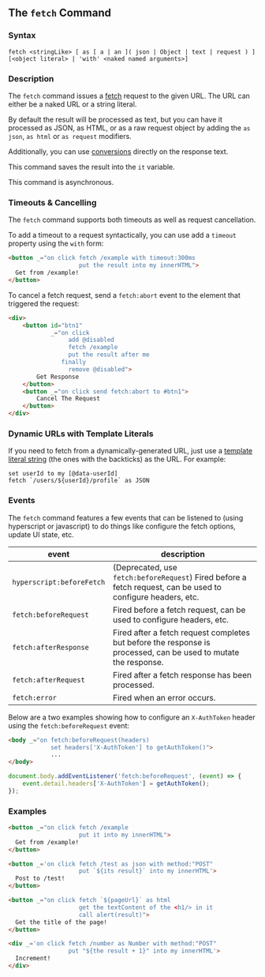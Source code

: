 
## The `fetch` Command

### Syntax

```ebnf
fetch <stringLike> [ as [ a | an ]( json | Object | text | request ) ] [<object literal> | 'with' <naked named arguments>]
```

### Description

The `fetch` command issues a [fetch](https://developer.mozilla.org/en-US/docs/Web/API/Fetch_API/Using_Fetch) request to the
given URL. The URL can either be a naked URL or a string literal.

By default the result will be processed as text, but you can have it processed
as JSON, as HTML, or as a raw request object by adding the `as json`, `as html`
or `as request` modifiers.

Additionally, you can use [conversions](/expressions/as) directly on the
response text.

This command saves the result into the `it` variable.

This command is asynchronous.

### Timeouts & Cancelling

The `fetch` command supports both timeouts as well as request cancellation.

To add a timeout to a request syntactically, you can use add a `timeout` property using the `with` form:

```html
<button _="on click fetch /example with timeout:300ms
                    put the result into my innerHTML">
  Get from /example!
</button>
```

To cancel a fetch request, send a `fetch:abort` event to the element that triggered the request:

```html
<div>
    <button id="btn1"
            _="on click
                 add @disabled
                 fetch /example
                 put the result after me
               finally
                 remove @disabled">
        Get Response
    </button>
    <button _="on click send fetch:abort to #btn1">
        Cancel The Request
    </button>
</div>
```

### Dynamic URLs with Template Literals

If you need to fetch from a dynamically-generated URL, just use a [template literal string](/expressions/string/) (the ones with the backticks) as the URL.  For example:

```hyperscript
set userId to my [@data-userId]
fetch `/users/${userId}/profile` as JSON
```

### Events

The `fetch` command features a few events that can be listened to (using hyperscript or javascript) to do things
like configure the fetch options, update UI state, etc.

|  event | description
|-------|-------------
|`hyperscript:beforeFetch`| (Deprecated, use `fetch:beforeRequest`) Fired before a fetch request, can be used to configure headers, etc.
|`fetch:beforeRequest`| Fired before a fetch request, can be used to configure headers, etc.
|`fetch:afterResponse`| Fired after a fetch request completes but before the response is processed, can be used to mutate the response.
|`fetch:afterRequest`| Fired after a fetch response has been processed.
|`fetch:error`| Fired when an error occurs.

Below are a two examples showing how to configure an `X-AuthToken` header using the `fetch:beforeRequest` event:

```html
<body _="on fetch:beforeRequest(headers)
            set headers['X-AuthToken'] to getAuthToken()">
            ...
</body>
```

```javascript
document.body.addEventListener('fetch:beforeRequest', (event) => {
    event.detail.headers['X-AuthToken'] = getAuthToken();
});
```

### Examples

```html
<button _="on click fetch /example
                    put it into my innerHTML">
  Get from /example!
</button>

<button _='on click fetch /test as json with method:"POST"
                    put `${its result}` into my innerHTML'>
  Post to /test!
</button>

<button _="on click fetch `${pageUrl}` as html
                    get the textContent of the <h1/> in it
                    call alert(result)">
  Get the title of the page!
</button>

<div _='on click fetch /number as Number with method:"POST"
                 put "${the result + 1}" into my innerHTML'>
  Increment!
</div>
```
